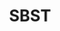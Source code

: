 ---
# This topic lives at
# https://digital.gov/topics/sbst

slug: "sbst"

# Topic Title
title: "SBST"

# description — keep it short and clear
summary: ""


# Weight
weight: 1

# For more information on managing topics,
# see https://github.com/GSA/digitalgov.gov/wiki
---